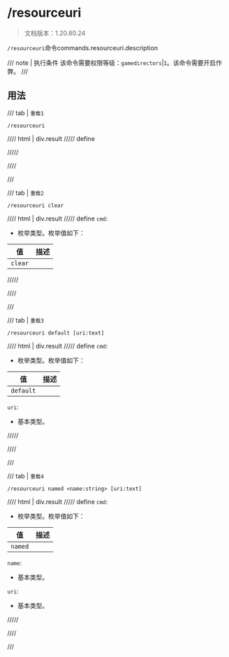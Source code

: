 # /resourceuri

> 文档版本：1.20.80.24

`/resourceuri`命令commands.resourceuri.description

/// note | 执行条件
该命令需要权限等级：`gamedirectors`|`1`。该命令需要开启作弊。
///

## 用法

/// tab | `重载1`
```mcfunction
/resourceuri
```

//// html | div.result
///// define

/////

////

///

/// tab | `重载2`
```mcfunction
/resourceuri clear
```

//// html | div.result
///// define
`cmd`: <!-- md:samp ResourceActionClear -->

- 枚举类型。枚举值如下：

|值|描述|
|---|---|
|`clear`||



/////

////

///

/// tab | `重载3`
```mcfunction
/resourceuri default [uri:text]
```

//// html | div.result
///// define
`cmd`: <!-- md:samp ResourceActionDefault -->

- 枚举类型。枚举值如下：

|值|描述|
|---|---|
|`default`||


`uri`: <!-- md:samp text -->

- 基本类型。


/////

////

///

/// tab | `重载4`
```mcfunction
/resourceuri named <name:string> [uri:text]
```

//// html | div.result
///// define
`cmd`: <!-- md:samp ResourceActionNamed -->

- 枚举类型。枚举值如下：

|值|描述|
|---|---|
|`named`||


`name`: <!-- md:samp string -->

- 基本类型。

`uri`: <!-- md:samp text -->

- 基本类型。


/////

////

///
